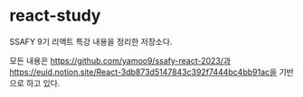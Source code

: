 # react-study

SSAFY 9기 리액트 특강 내용을 정리한 저장소다.

모든 내용은 https://github.com/yamoo9/ssafy-react-2023/과 https://euid.notion.site/React-3db873d5147843c392f7444bc4bb91ac을 기반으로 하고 있다.
